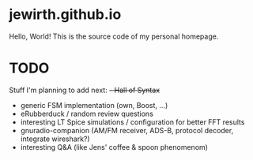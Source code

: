 # jewirth.github.io

Hello, World! This is the source code of my personal homepage.

# TODO

Stuff I'm planning to add next:
~~- Hall of Syntax~~
- generic FSM implementation (own, Boost, ...)
- eRubberduck / random review questions
- interesting LT Spice simulations / configuration for better FFT results
- gnuradio-companion (AM/FM receiver, ADS-B, protocol decoder, integrate wireshark?)
- interesting Q&A (like Jens' coffee & spoon phenomenom)
